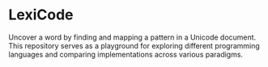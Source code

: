 # LexiCode
Uncover a word by finding and mapping a pattern in a Unicode document. This repository serves as a playground for exploring different programming languages and comparing implementations across various paradigms.